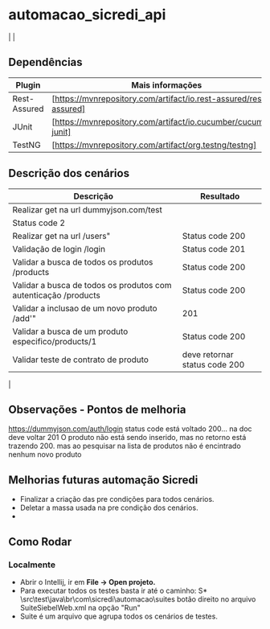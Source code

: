 # automacao_sicredi_api
|
|
## Dependências
| Plugin | Mais informações                                                   |
| ------ |--------------------------------------------------------------------|
| Rest-Assured | [https://mvnrepository.com/artifact/io.rest-assured/rest-assured]  |
| JUnit | [https://mvnrepository.com/artifact/io.cucumber/cucumber-junit]    |
 | TestNG | [https://mvnrepository.com/artifact/org.testng/testng] |


## Descrição dos cenários


|Descrição	| 	Resultado                                                                           |
| ------ |--------------------------------------------------------------------------------------|
|Realizar get na url dummyjson.com/test	|
Status code 2                                                                     |
|Realizar get na url /users"	| 	Status code 200                                                                     |
|Validação de login /login	| 		Status code 201                                                                    |
|Validar a busca de todos os produtos /products	| 	Status code 200
|Validar a busca de todos os produtos com autenticação /products	| 	Status code 200                                                                   |
|Validar a inclusao de um novo produto /add'"		| 	201|
|Validar a busca de um produto especifico/products/1	| 	Status code 200
|Validar teste de contrato de produto | deve retornar status code 200
|
## Observações - Pontos de melhoria

https://dummyjson.com/auth/login
status code está voltado 200... na doc deve voltar 201
O produto não está sendo inserido, mas no retorno está trazendo 200. mas ao pesquisar na lista de produtos não é encintrado nenhum novo produto

## Melhorias futuras automação Sicredi
* Finalizar a criação das pre condições para todos cenários.
* Deletar a massa usada na pre condição dos cenários.
* 

## Como Rodar

### Localmente
- Abrir o Intellij, ir em **File -> Open projeto.**
- Para executar todos os testes basta ir até o caminho: S* \src\test\java\br\com\sicredi\automacao\suites botão direito no arquivo SuiteSiebelWeb.xml na opção "Run"
- Suite é um arquivo que agrupa todos os cenários de testes.
